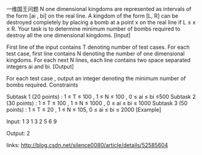 一维国王问题
N one dimensional kingdoms are represented as intervals of the form [ai , bi] on the real line.
A kingdom of the form [L, R] can be destroyed completely by placing a bomb at a point x on the real line if L
≤ x ≤ R.
Your task is to determine minimum number of bombs required to destroy all the one dimensional kingdoms.
[Input]

First line of the input contains T denoting number of test cases.
For each test case, first line contains N denoting the number of one dimensional kingdoms.
For each next N lines, each line contains two space separated integers ai and bi.
[Output]

For each test case , output an integer denoting the minimum number of bombs required.
Constraints

Subtask 1 (20 points) : 1 ≤ T ≤ 100 , 1 ≤ N ≤ 100 , 0 ≤ ai ≤ bi ≤500
Subtask 2 (30 points) : 1 ≤ T ≤ 100 , 1 ≤ N ≤ 1000 , 0 ≤ ai ≤ bi ≤ 1000
Subtask 3 (50 points) : 1 ≤ T ≤ 20 , 1 ≤ N ≤ 105, 0 ≤ ai ≤ bi ≤ 2000
[Example]

Input:
1
3
1 3
2 5
6 9

Output:
2

links:
http://blog.csdn.net/silence0080/article/details/52585604


